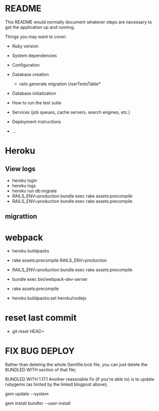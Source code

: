 # README

This README would normally document whatever steps are necessary to get the
application up and running.

Things you may want to cover:

* Ruby version

* System dependencies

* Configuration

* Database creation
    * rails generate migration UserTestsTable*

* Database initialization

* How to run the test suite

* Services (job queues, cache servers, search engines, etc.)

* Deployment instructions

* ...

# Heroku
##  View logs 
* heroku login
* heroku logs
* heroku run db:migrate
* RAILS_ENV=production bundle exec rake assets:precompile
* RAILS_ENV=production bundle exec rake assets:precompile  

## migrattion

# webpack
* heroku buildpacks
* rake assets:precompile RAILS_ENV=production
* RAILS_ENV=production bundle exec rake assets:precompile
* bundle exec bin/webpack-dev-server
* rake assets:precompile

* heroku buildpacks:set heroku/nodejs

# reset last commit
* git reset HEAD~    

# FIX BUG DEPLOY
Rather than deleting the whole Gemfile.lock file, you can just delete the BUNDLED WITH section of that file;

BUNDLED WITH
1.17.1
Another reasonable fix (if you're able to) is to update rubygems (as hinted by the linked blogpost above);

gem update --system

gem install bundler --user-install